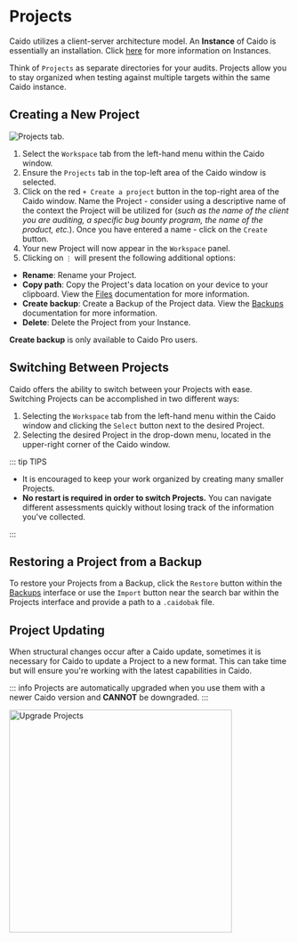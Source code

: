 # Projects

Caido utilizes a client-server architecture model. An **Instance** of Caido is essentially an installation. Click [here](/concepts/essentials/instances.md) for more information on Instances.

Think of `Projects` as separate directories for your audits. Projects allow you to stay organized when testing against multiple targets within the same Caido instance.

## Creating a New Project

<img alt="Projects tab." src="/_images/projects_tab.png">

1. Select the `Workspace` tab from the left-hand menu within the Caido window.
2. Ensure the `Projects` tab in the top-left area of the Caido window is selected.
3. Click on the red `+ Create a project` button in the top-right area of the Caido window. Name the Project - consider using a descriptive name of the context the Project will be utilized for (_such as the name of the client you are auditing, a specific bug bounty program, the name of the product, etc._). Once you have entered a name - click on the `Create` button.
4. Your new Project will now appear in the `Workspace` panel.
5. Clicking on `⋮` will present the following additional options:

- **Rename**: Rename your Project.
- **Copy path**: Copy the Project's data location on your device to your clipboard. View the [Files](/concepts/internals/files.md) documentation for more information.
- **Create backup**: Create a Backup of the Project data. View the [Backups](/reference/features/workspace/backups.md) documentation for more information.
- **Delete**: Delete the Project from your Instance.

<ProContainer>
<b>Create backup</b> is only available to Caido Pro users.
</ProContainer>

## Switching Between Projects

Caido offers the ability to switch between your Projects with ease. Switching Projects can be accomplished in two different ways:

1. Selecting the `Workspace` tab from the left-hand menu within the Caido window and clicking the `Select` button next to the desired Project.
2. Selecting the desired Project in the drop-down menu, located in the upper-right corner of the Caido window.

::: tip TIPS

- It is encouraged to keep your work organized by creating many smaller Projects.
- **No restart is required in order to switch Projects.** You can navigate different assessments quickly without losing track of the information you've collected.

:::

## Restoring a Project from a Backup

To restore your Projects from a Backup, click the `Restore` button within the [Backups](/reference/features/workspace/backups.md) interface or use the `Import` button near the search bar within the Projects interface and provide a path to a `.caidobak` file.

## Project Updating

When structural changes occur after a Caido update, sometimes it is necessary for Caido to update a Project to a new format. This can take time but will ensure you're working with the latest capabilities in Caido.

::: info
Projects are automatically upgraded when you use them with a newer Caido version and **CANNOT** be downgraded.
:::

<img width="400" alt="Upgrade Projects" src="/_images/projects_upgrade.png" center>
